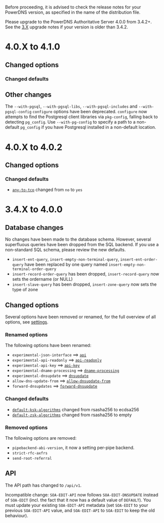 Before proceeding, it is advised to check the release notes for your PowerDNS version, as specified in the name of the distribution file.

Please upgrade to the PowerDNS Authoritative Server 4.0.0 from 3.4.2+. See the [3.X](https://doc.powerdns.com/3/authoritative/upgrading/) upgrade notes if your version is older than 3.4.2.

# 4.0.X to 4.1.0

## Changed options

### Changed defaults

## Other changes

The `--with-pgsql`, `--with-pgsql-libs`, `--with-pgsql-includes` and `--with-pgsql-config` `configure` options have been deprecated.
`configure` now attempts to find the Postgresql client libraries via `pkg-config`, falling back to detecting `pg_config`.
Use `--with-pg-config` to specify a path to a non-default `pg_config` if you have Postgresql installed in a non-default location.

# 4.0.X to 4.0.2

## Changed options

### Changed defaults

 * [`any-to-tcp`](settings.md#any-to-tcp) changed from `no` to `yes`

# 3.4.X to 4.0.0

## Database changes
No changes have been made to the database schema.
However, several superfluous queries have been dropped from the SQL backend.
If you use a non-standard SQL schema, please review the new defaults.

  - `insert-ent-query`, `insert-empty-non-terminal-query`, `insert-ent-order-query` have been replaced by one query named `insert-empty-non-terminal-order-query`
  - `insert-record-order-query` has been dropped, `insert-record-query` now sets the ordername (or NULL)
  - `insert-slave-query` has been dropped, `insert-zone-query` now sets the type of zone

## Changed options
Several options have been removed or renamed, for the full overview of all options, see [settings](settings.md).

### Renamed options
The following options have been renamed:

 * `experimental-json-interface` ==> [`api`](settings.md#api)
 * `experimental-api-readonly` ==> [`api-readonly`](settings.md#api-readonly)
 * `experimental-api-key` ==> [`api-key`](settings.md#api-key)
 * `experimental-dname-processing` ==> [`dname-processing`](settings.md#dname-processing)
 * `experimental-dnsupdate` ==> [`dnsupdate`](settings.md#dnsupdate)
 * `allow-dns-update-from` ==> [`allow-dnsupdate-from`](settings.md#allow-dnsupdate-from)
 * `forward-dnsupdates` ==> [`forward-dnsupdate`](settings.md#forward-dnsupdate)

### Changed defaults

 * [`default-ksk-algorithms`](settings.md#default-ksk-algorithms) changed from rsasha256 to ecdsa256
 * [`default-zsk-algorithms`](settings.md#default-zsk-algorithms) changed from rsasha256 to empty

### Removed options
The following options are removed:

 * `pipebackend-abi-version`, it now a setting per-pipe backend.
 * `strict-rfc-axfrs`
 * `send-root-referral`

## API
The API path has changed to `/api/v1`.

Incompatible change: `SOA-EDIT-API` now follows `SOA-EDIT-DNSUPDATE` instead of `SOA-EDIT` (incl. the fact that it now has a default value of `DEFAULT`).
You must update your existing `SOA-EDIT-API` metadata (set `SOA-EDIT` to your previous `SOA-EDIT-API` value, and `SOA-EDIT-API` to `SOA-EDIT` to keep the old behaviour).
